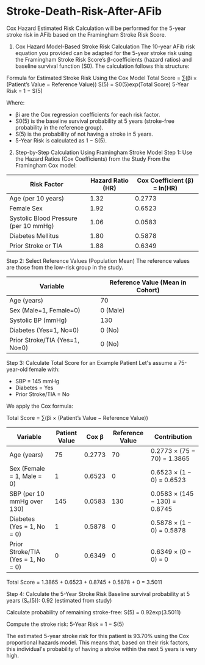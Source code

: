 # Stroke-Death-Risk-After-AFib

Cox Hazard Estimated Risk Calculation will be performed for the 5-year stroke risk in AFib based on the Framingham Stroke Risk Score. 




1. Cox Hazard Model-Based Stroke Risk Calculation
The 10-year AFib risk equation you provided can be adapted for the 5-year stroke risk using the Framingham Stroke Risk Score’s β-coefficients (hazard ratios) and baseline survival function (S0). The calculation follows this structure:

Formula for Estimated Stroke Risk Using the Cox Model
Total Score = ∑(βi × (Patient’s Value − Reference Value))
              S(5) = S0(5)exp(Total Score)
              5-Year Risk = 1 − S(5)

Where:
- βi are the Cox regression coefficients for each risk factor.
- S0(5) is the baseline survival probability at 5 years (stroke-free probability in the reference group).
- S(5) is the probability of not having a stroke in 5 years.
- 5-Year Risk is calculated as 1 − S(5).

2. Step-by-Step Calculation Using Framingham Stroke Model
Step 1: Use the Hazard Ratios (Cox Coefficients) from the Study
From the Framingham Cox model:

Risk Factor | Hazard Ratio (HR) | Cox Coefficient (β) = ln(HR)
--- | --- | ---
Age (per 10 years) | 1.32 | 0.2773
Female Sex | 1.92 | 0.6523
Systolic Blood Pressure (per 10 mmHg) | 1.06 | 0.0583
Diabetes Mellitus | 1.80 | 0.5878
Prior Stroke or TIA | 1.88 | 0.6349

Step 2: Select Reference Values (Population Mean)
The reference values are those from the low-risk group in the study.

Variable | Reference Value (Mean in Cohort)
--- | ---
Age (years) | 70
Sex (Male=1, Female=0) | 0 (Male)
Systolic BP (mmHg) | 130
Diabetes (Yes=1, No=0) | 0 (No)
Prior Stroke/TIA (Yes=1, No=0) | 0 (No)

Step 3: Calculate Total Score for an Example Patient
Let's assume a 75-year-old female with:
- SBP = 145 mmHg
- Diabetes = Yes
- Prior Stroke/TIA = No

We apply the Cox formula:

Total Score = ∑(βi × (Patient’s Value − Reference Value))

Variable | Patient Value | Cox β | Reference Value | Contribution
--- | --- | --- | --- | ---
Age (years) | 75 | 0.2773 | 70 | 0.2773 × (75 − 70) = 1.3865
Sex (Female = 1, Male = 0) | 1 | 0.6523 | 0 | 0.6523 × (1 − 0) = 0.6523
SBP (per 10 mmHg over 130) | 145 | 0.0583 | 130 | 0.0583 × (145 − 130) = 0.8745
Diabetes (Yes = 1, No = 0) | 1 | 0.5878 | 0 | 0.5878 × (1 − 0) = 0.5878
Prior Stroke/TIA (Yes = 1, No = 0) | 0 | 0.6349 | 0 | 0.6349 × (0 − 0) = 0

Total Score = 1.3865 + 0.6523 + 0.8745 + 0.5878 + 0 = 3.5011

Step 4: Calculate the 5-Year Stroke Risk
Baseline survival probability at 5 years (S₀(5)): 0.92 (estimated from study)

Calculate probability of remaining stroke-free:
S(5) = 0.92exp(3.5011)

Compute the stroke risk:
5-Year Risk = 1 − S(5)

The estimated 5-year stroke risk for this patient is 93.70% using the Cox proportional hazards model.
This means that, based on their risk factors, this individual's probability of having a stroke within the next 5 years is very high.
